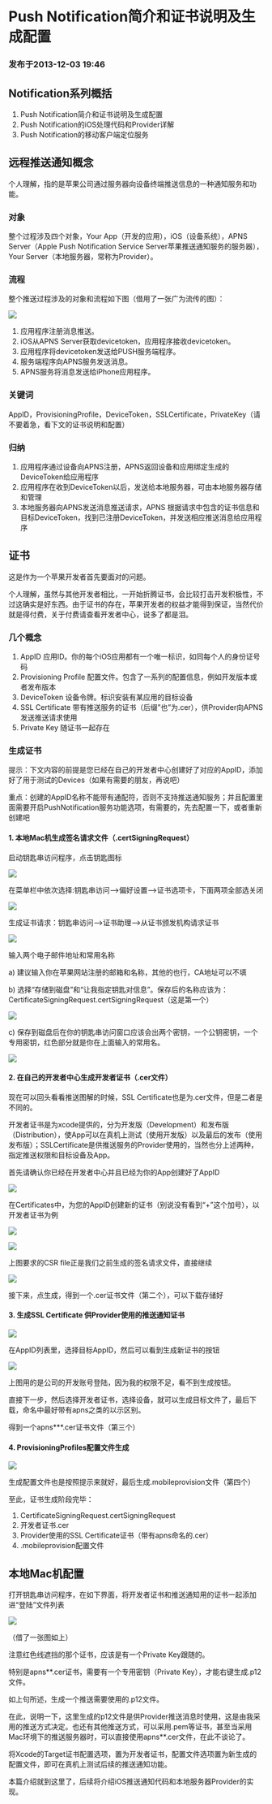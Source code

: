# Push Notification简介和证书说明及生成配置

### 发布于2013-12-03 19:46

## Notification系列概括
1. Push Notification简介和证书说明及生成配置
2. Push Notification的iOS处理代码和Provider详解
3. Push Notification的移动客户端定位服务

## 远程推送通知概念

个人理解，指的是苹果公司通过服务器向设备终端推送信息的一种通知服务和功能。

### 对象

整个过程涉及四个对象，Your App（开发的应用），iOS（设备系统），APNS Server（Apple Push Notification Service Server苹果推送通知服务的服务器），Your Server（本地服务器，常称为Provider）。

### 流程

整个推送过程涉及的对象和流程如下图（借用了一张广为流传的图）：

![](Images/1.jpg)

1. 应用程序注册消息推送。
2. iOS从APNS Server获取devicetoken，应用程序接收devicetoken。
3. 应用程序将devicetoken发送给PUSH服务端程序。
4. 服务端程序向APNS服务发送消息。
5. APNS服务将消息发送给iPhone应用程序。

### 关键词

AppID，ProvisioningProfile，DeviceToken，SSLCertificate，PrivateKey（请不要着急，看下文的证书说明和配置）

### 归纳

1. 应用程序通过设备向APNS注册，APNS返回设备和应用绑定生成的DeviceToken给应用程序 
2. 应用程序在收到DeviceToken以后，发送给本地服务器，可由本地服务器存储和管理
3. 本地服务器向APNS发送消息推送请求，APNS 根据请求中包含的证书信息和目标DeviceToken，找到已注册DeviceToken，并发送相应推送消息给应用程序

## 证书

这是作为一个苹果开发者首先要面对的问题。

个人理解，虽然与其他开发者相比，一开始折腾证书，会比较打击开发积极性，不过这确实是好东西。由于证书的存在，苹果开发者的权益才能得到保证，当然代价就是得付费，关于付费请查看开发者中心，说多了都是泪。

### 几个概念

1. AppID 应用ID。你的每个iOS应用都有一个唯一标识，如同每个人的身份证号码
2. Provisioning Profile 配置文件。包含了一系列的配置信息，例如开发版本或者发布版本
3. DeviceToken 设备令牌。标识安装有某应用的目标设备
4. SSL Certificate 带有推送服务的证书（后缀”也”为.cer），供Provider向APNS发送推送请求使用
5. Private Key 随证书一起存在

### 生成证书

提示：下文内容的前提是您已经在自己的开发者中心创建好了对应的AppID，添加好了用于测试的Devices（如果有需要的朋友，再说吧）

重点：创建的AppID名称不能带有通配符，否则不支持推送通知服务；并且配置里面需要开启PushNotification服务功能选项，有需要的，先去配置一下，或者重新创建吧

#### 1. 本地Mac机生成签名请求文件（.certSigningRequest）

启动钥匙串访问程序，点击钥匙图标

![](Images/2.jpg)

在菜单栏中依次选择:钥匙串访问⟶偏好设置⟶证书选项卡，下面两项全部选关闭

![](Images/3.jpg)

生成证书请求：钥匙串访问⟶证书助理⟶从证书颁发机构请求证书

![](Images/4.jpg)

输入两个电子邮件地址和常用名称

a)  建议输入你在苹果网站注册的邮箱和名称，其他的也行，CA地址可以不填

b)  选择“存储到磁盘”和“让我指定钥匙对信息”。保存后的名称应该为：CertificateSigningRequest.certSigningRequest（这是第一个）

![](Images/5.jpg)

c)  保存到磁盘后在你的钥匙串访问窗口应该会出两个密钥，一个公钥密钥，一个专用密钥，红色部分就是你在上面输入的常用名。

![](Images/6.jpg)
 
#### 2. 在自己的开发者中心生成开发者证书（.cer文件）

现在可以回头看看推送图解的时候，SSL Certificate也是为.cer文件，但是二者是不同的。

开发者证书是为xcode提供的，分为开发版（Development）和发布版（Distribution），使App可以在真机上测试（使用开发版）以及最后的发布（使用发布版）；SSLCertificate是供推送服务的Provider使用的，当然也分上述两种，指定推送权限和目标设备及App。

首先请确认你已经在开发者中心并且已经为你的App创建好了AppID

![](Images/7.jpg)

在Certificates中，为您的AppID创建新的证书（别说没有看到“+”这个加号），以开发者证书为例

![](Images/8.jpg)

![](Images/9.jpg)

上图要求的CSR file正是我们之前生成的签名请求文件，直接继续

![](Images/10.jpg)

接下来，点生成，得到一个.cer证书文件（第二个），可以下载存储好

#### 3. 生成SSL Certificate 供Provider使用的推送通知证书

![](Images/11.jpg)


在AppID列表里，选择目标AppID，然后可以看到生成新证书的按钮

![](Images/12.jpg)


上图用的是公司的开发账号登陆，因为我的权限不足，看不到生成按钮。

直接下一步，然后选择开发者证书，选择设备，就可以生成目标文件了，最后下载，命名中最好带有apns之类的以示区别。

得到一个apns***.cer证书文件（第三个）

#### 4. ProvisioningProfiles配置文件生成

![](Images/13.jpg)

生成配置文件也是按照提示来就好，最后生成.mobileprovision文件（第四个）

至此，证书生成阶段完毕：

1. CertificateSigningRequest.certSigningRequest
2. 开发者证书.cer
3. Provider使用的SSL Certificate证书（带有apns命名的.cer）
4. .mobileprovision配置文件

## 本地Mac机配置

打开钥匙串访问程序，在如下界面，将开发者证书和推送通知用的证书一起添加进“登陆”文件列表

![](Images/14.jpg)

（借了一张图如上）

注意红色线遮挡的那个证书，应该是有一个Private Key跟随的。

特别是apns**.cer证书，需要有一个专用密钥（Private Key），才能右键生成.p12文件。

如上句所述，生成一个推送需要使用的.p12文件。

在此，说明一下，这里生成的p12文件是供Provider推送消息时使用，这是由我采用的推送方式决定。也还有其他推送方式，可以采用.pem等证书，甚至当采用Mac环境下的推送服务器时，可以直接使用apns**.cer文件，在此不谈论了。

将Xcode的Target证书配置选项，置为开发者证书，配置文件选项置为新生成的配置文件，即可在真机上测试后续的推送通知功能。

本篇介绍就到这里了，后续将介绍iOS推送通知代码和本地服务器Provider的实现。